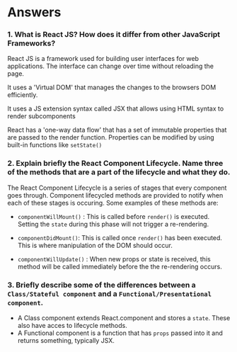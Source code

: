 # Answers
### 1. What is React JS? How does it differ from other JavaScript Frameworks?
React JS is a framework used for building user interfaces for web applications. The interface can change over time without reloading the page.

It uses a 'Virtual DOM' that manages the changes to the browsers DOM efficiently. 

It uses a JS extension syntax called JSX that allows using HTML syntax to render subcomponents

React has a 'one-way data flow' that has a set of immutable properties that are passed to the render function. Properties can be modified by using built-in functions like `setState()`



 ### 2. Explain briefly the React Component Lifecycle. Name three of the methods that are a part of the lifecycle and what they do.

The React Component Lifecycle is a series of stages that every component goes through. Component lifecycled methods are provided to notify when each of these stages is occuring. Some examples of these methods are:

* `componentWillMount()` : This is called before `render()` is executed. Setting the `state` during this phase will not trigger a re-rendering.

* `componentDidMount()`: This is called once `render()` has been executed. This is where manipulation of the DOM should occur.

* `componentWillUpdate()` : When new props or state is received, this method will be called immediately before the the re-rendering occurs.



### 3. Briefly describe some of the differences between a `Class/Stateful component` and a `Functional/Presentational component`.

* A Class component extends React.component and stores a `state`. These also have acces to lifecycle methods.
* A Functional component is a function that has `props` passed into it and returns something, typically JSX.